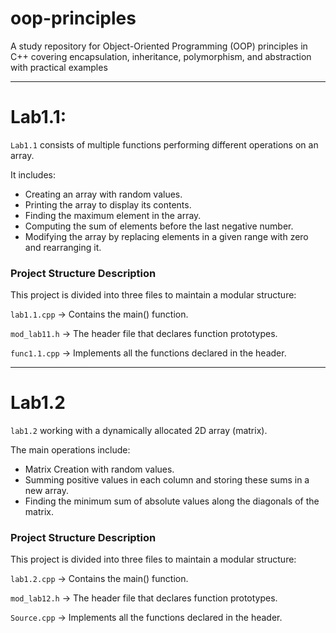 # oop-principles
A study repository for Object-Oriented Programming (OOP) principles in C++ covering encapsulation, inheritance, polymorphism, and abstraction with practical examples
____
# Lab1.1:
`Lab1.1` consists of multiple functions performing different operations on an array. 

It includes:

- Creating an array with random values.
- Printing the array to display its contents.
- Finding the maximum element in the array.
- Computing the sum of elements before the last negative number.
- Modifying the array by replacing elements in a given range with zero and rearranging it.

<h3>Project Structure Description</h3>

This project is divided into three files to maintain a modular structure:

`lab1.1.cpp` → Contains the main() function.

`mod_lab11.h` → The header file that declares function prototypes.

`func1.1.cpp` → Implements all the functions declared in the header.
_____
# Lab1.2

`lab1.2` working with a dynamically allocated 2D array (matrix). 

The main operations include:

- Matrix Creation with random values.
- Summing positive values in each column and storing these sums in a new array.
- Finding the minimum sum of absolute values along the diagonals of the matrix.

<h3>Project Structure Description</h3>

This project is divided into three files to maintain a modular structure:

`lab1.2.cpp` → Contains the main() function.

`mod_lab12.h` → The header file that declares function prototypes.

`Source.cpp` → Implements all the functions declared in the header.
